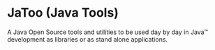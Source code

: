 # JaToo (Java Tools)

A Java Open Source tools and utilities to be used day by day in Java™ development as libraries or as stand alone applications.
